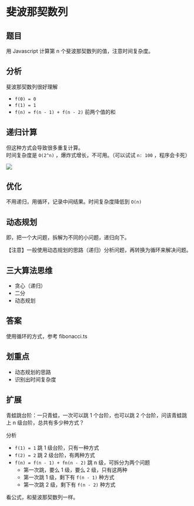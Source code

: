 # 斐波那契数列

## 题目

用 Javascript 计算第 n 个斐波那契数列的值，注意时间复杂度。

## 分析

斐波那契数列很好理解
- `f(0) = 0`
- `f(1) = 1`
- `f(n) = f(n - 1) + f(n - 2)` 前两个值的和

## 递归计算

但这种方式会导致很多重复计算。<br>
时间复杂度是 `O(2^n)` ，爆炸式增长，不可用。（可以试试 `n: 100` ，程序会卡死）

![](https://cdn.jsdelivr.net/gh/ailee945/picGo/img/202203270951389.png)

## 优化

不用递归，用循环，记录中间结果。时间复杂度降低到 `O(n)`

## 动态规划

即，把一个大问题，拆解为不同的小问题，递归向下。

【注意】一般使用动态规划的思路（递归）分析问题，再转换为循环来解决问题。

## 三大算法思维

- 贪心（递归）
- 二分
- 动态规划

## 答案

使用循环的方式，参考 fibonacci.ts

## 划重点

- 动态规划的思路
- 识别出时间复杂度

## 扩展

青蛙跳台阶：一只青蛙，一次可以跳 1 个台阶，也可以跳 2 个台阶，问该青蛙跳上 n 级台阶，总共有多少种方式？

分析
- `f(1) = 1` 跳 1 级台阶，只有一种方式
- `f(2) = 2` 跳 2 级台阶，有两种方式
- `f(n) = f(n - 1) + fn(n - 2)` 跳 n 级，可拆分为两个问题
    - 第一次跳，要么 1 级，要么 2 级，只有这两种
    - 第一次跳 1 级，剩下有 `f(n - 1)` 种方式
    - 第一次跳 2 级，剩下有 `f(n - 2)` 种方式

看公式，和斐波那契数列一样。
